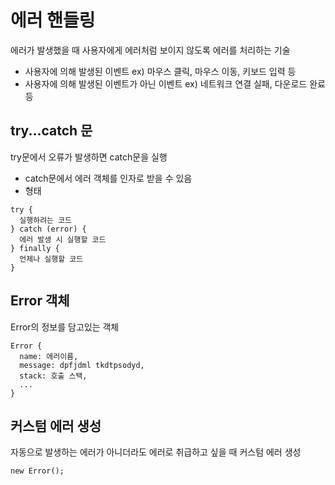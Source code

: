 # 에러 핸들링

에러가 발생했을 때 사용자에게 에러처럼 보이지 않도록 에러를 처리하는 기술

- 사용자에 의해 발생된 이벤트
  ex) 마우스 클릭, 마우스 이동, 키보드 입력 등
- 사용자에 의해 발생된 이벤트가 아닌 이벤트
  ex) 네트워크 연결 실패, 다운로드 완료 등

## try...catch 문

try문에서 오류가 발생하면 catch문을 실행

- catch문에서 에러 객체를 인자로 받을 수 있음
- 형태

```
try {
  실행하려는 코드
} catch (error) {
  에러 발생 시 실행할 코드
} finally {
  언제나 실행할 코드
}
```

## Error 객체

Error의 정보를 담고있는 객체

```
Error {
  name: 에러이름,
  message: dpfjdml tkdtpsodyd,
  stack: 호출 스택,
  ...
}
```

## 커스텀 에러 생성

자동으로 발생하는 에러가 아니더라도 에러로 취급하고 싶을 때 커스텀 에러 생성

`new Error();`
